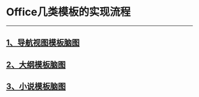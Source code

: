 # Office几类模板的实现流程

---

## [1、导航视图模板脑图](http://naotu.baidu.com/file/504a19a783a162f20e286aa489ef4a14?token=07669badd39ec640&qq-pf-to=pcqq.c2c)

## [2、大纲模板脑图](http://naotu.baidu.com/file/ec9736eca6a9e115bff58b191671df76?token=c8d6536f230e73e9&qq-pf-to=pcqq.group)

## [3、小说模板脑图](http://naotu.baidu.com/file/d1e0843bf59fb19f9d0ecc5f8103e7f3?token=f6220c8994de3d30&qq-pf-to=pcqq.group)



